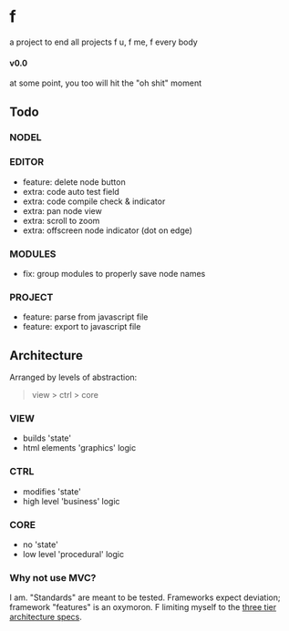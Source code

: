 # f
a project to end all projects
f u, f me, f every body

#### v0.0
at some point, you too will hit the "oh shit" moment

## Todo
### NODEL
### EDITOR
- feature: delete node button
- extra: code auto test field
- extra: code compile check & indicator
- extra: pan node view
- extra: scroll to zoom
- extra: offscreen node indicator (dot on edge)
### MODULES
- fix: group modules to properly save node names
### PROJECT
- feature: parse from javascript file
- feature: export to javascript file

## Architecture
Arranged by levels of abstraction:
> view > ctrl > core
### VIEW
- builds 'state'
- html elements 'graphics' logic
### CTRL
- modifies 'state'
- high level 'business' logic
### CORE
- no 'state'
- low level 'procedural' logic

### Why not use MVC?
I am. "Standards" are meant to be tested. Frameworks expect deviation; framework "features" is an oxymoron. F limiting myself to the [three tier architecture specs](https://www.ibm.com/cloud/learn/three-tier-architecture).

